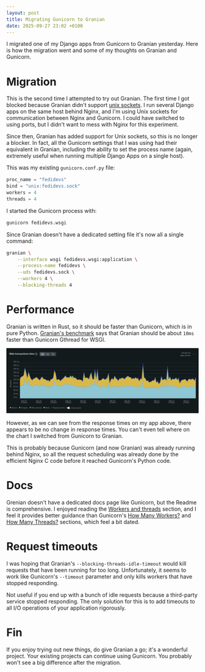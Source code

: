 ```yaml
---
layout: post
title: Migrating Gunicorn to Granian
date: 2025-09-27 23:02 +0100
---
```


I migrated one of my Django apps from Gunicorn to Granian yesterday. Here is how the migration went and some of my thoughts on Granian and Gunicorn.

# Migration

This is the second time I attempted to try out Granian. The first time I got blocked because Granian didn't support [unix sockets](https://github.com/emmett-framework/granian/issues/97). I run several Django apps on the same host behind Nginx, and I'm using Unix sockets for communication between Nginx and Gunicorn. I could have switched to using ports, but I didn't want to mess with Nginx for this experiment.

Since then, Granian has added support for Unix sockets, so this is no longer a blocker. In fact, all the Gunicorn settings that I was using had their equivalent in Granian, including the ability to set the process name (again, extremely useful when running multiple Django Apps on a single host).

This was my existing `gunicorn.conf.py` file:

```python
proc_name = "fedidevs"
bind = "unix:fedidevs.sock"
workers = 4
threads = 4
```

I started the Gunicorn process with:

```sh
gunicorn fedidevs.wsgi
```

Since Granian doesn't have a dedicated setting file it's now all a single command:

```sh
granian \
    --interface wsgi fedidevs.wsgi:application \
    --process-name fedidevs \
    --uds fedidevs.sock \
    --workers 4 \
    --blocking-threads 4
```

# Performance

Granian is written in Rust, so it should be faster than Gunicorn, which is in pure Python. [Granian's benchmark](https://github.com/emmett-framework/granian/blob/master/benchmarks/vs.md#wsgi) says that Granian should be about `10ms` faster than Gunicorn Gthread for WSGI.

![Chart of response times before and after the upgrade. No visible difference.](/assets/pics/granian-gunicorn.png)

However, as we can see from the response times on my app above, there appears to be no change in response times. You can't even tell where on the chart I switched from Gunicorn to Granian.

This is probably because Gunicorn (and now Granian) was already running behind Nginx, so all the request scheduling was already done by the efficient Nginx C code before it reached Gunicorn's Python code.

# Docs

Grenian doesn't have a dedicated docs page like Gunicorn, but the Readme is comprehensive. I enjoyed reading the [Workers and threads](https://github.com/emmett-framework/granian?tab=readme-ov-file#workers-and-threads) section, and I feel it provides better guidance than Gunicorn's [How Many Workers?](https://docs.gunicorn.org/en/latest/design.html#how-many-workers) and [How Many Threads?](https://docs.gunicorn.org/en/latest/design.html#how-many-threads) sections, which feel a bit dated.

# Request timeouts

I was hoping that Granian's `--blocking-threads-idle-timeout` would kill requests that have been running for too long. Unfortunately, it seems to work like Gunicorn's `--timeout` parameter and only kills workers that have stopped responding.

Not useful if you end up with a bunch of idle requests because a third-party service stopped responding. The only solution for this is to add timeouts to all I/O operations of your application rigorously.

# Fin

If you enjoy trying out new things, do give Granian a go; it's a wonderful project. Your existing projects can continue using Gunicorn. You probably won't see a big difference after the migration.
